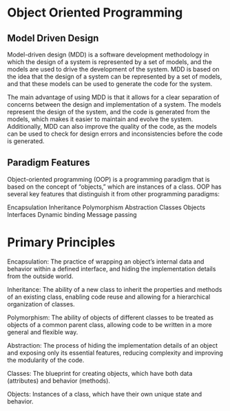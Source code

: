 # Object Oriented Programming

## Model Driven Design

Model-driven design (MDD) is a software development methodology in which the design of a system is represented by a set of models, and the models are used to drive the development of the system. MDD is based on the idea that the design of a system can be represented by a set of models, and that these models can be used to generate the code for the system.

The main advantage of using MDD is that it allows for a clear separation of concerns between the design and implementation of a system. The models represent the design of the system, and the code is generated from the models, which makes it easier to maintain and evolve the system. Additionally, MDD can also improve the quality of the code, as the models can be used to check for design errors and inconsistencies before the code is generated.

## Paradigm Features

Object-oriented programming (OOP) is a programming paradigm that is based on the concept of “objects,” which are instances of a class. OOP has several key features that distinguish it from other programming paradigms:

Encapsulation
Inheritance
Polymorphism
Abstraction
Classes
Objects
Interfaces
Dynamic binding
Message passing

# Primary Principles

Encapsulation: The practice of wrapping an object’s internal data and behavior within a defined interface, and hiding the implementation details from the outside world.

Inheritance: The ability of a new class to inherit the properties and methods of an existing class, enabling code reuse and allowing for a hierarchical organization of classes.

Polymorphism: The ability of objects of different classes to be treated as objects of a common parent class, allowing code to be written in a more general and flexible way.

Abstraction: The process of hiding the implementation details of an object and exposing only its essential features, reducing complexity and improving the modularity of the code.

Classes: The blueprint for creating objects, which have both data (attributes) and behavior (methods).

Objects: Instances of a class, which have their own unique state and behavior.